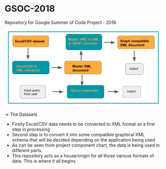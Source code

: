 # GSOC-2018
Repository for Google Summer of Code Project - 2018

<img src="flow_chart.png">

-> The Datasets

   - Firstly Excel/CSV data needs to be converted to XML format as a first step in processing
   - Second step is to convert it into some compatible graphical XML schema that will be decided depending on the application being used
   - As can be seen from project component chart, the data is being used in different parts.
   - This repository acts as a house/origin for all those various formats of data. This is where it all begins
